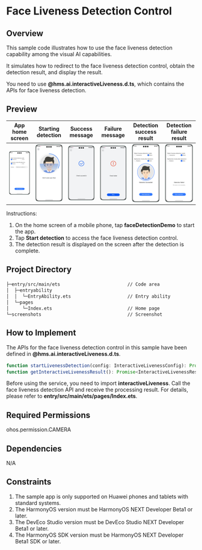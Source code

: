 # Face Liveness Detection Control

## Overview

This sample code illustrates how to use the face liveness detection capability among the visual AI capabilities.

It simulates how to redirect to the face liveness detection control, obtain the detection result, and display the result.

You need to use **@hms.ai.interactiveLiveness.d.ts**, which contains the APIs for face liveness detection.

## Preview

|         **App home screen**         |                 **Starting detection**                 |           **Success message**          |          **Failure message**          |         **Detection success result**         |            **Detection failure result**            |
|:------------------------:|:-----------------------------------------:|:----------------------------:|:---------------------------:|:---------------------------:|:---------------------------------:|
| ![](screenshots/app_en.png) | ![](screenshots/interactionDetection_en.png) | ![](screenshots/success_en.png) | ![](screenshots/failed_en.png) | ![](screenshots/resultSuccess_en.png) | ![](screenshots/resultFailed_en.png) |

Instructions:

1. On the home screen of a mobile phone, tap **faceDetectionDemo** to start the app.
2. Tap **Start detection** to access the face liveness detection control.
3. The detection result is displayed on the screen after the detection is complete.


## Project Directory

```
├─entry/src/main/ets                         // Code area
│  ├─entryability
│  │  └─EntryAbility.ets                     // Entry ability
│  └─pages
│     └─Index.ets                            // Home page
└─screenshots                                // Screenshot
```

## How to Implement

The APIs for the face liveness detection control in this sample have been defined in **@hms.ai.interactiveLiveness.d.ts**.
```ts
function startLivenessDetection(config: InteractiveLivenessConfig): Promise<boolean>;
function getInteractiveLivenessResult(): Promise<InteractiveLivenessResult>;
```

Before using the service, you need to import **interactiveLiveness**.
Call the face liveness detection API and receive the processing result. For details, please refer to **entry/src/main/ets/pages/Index.ets**.

## Required Permissions

ohos.permission.CAMERA

## Dependencies

N/A

## Constraints

1. The sample app is only supported on Huawei phones and tablets with standard systems.
2. The HarmonyOS version must be HarmonyOS NEXT Developer Beta1 or later.
3. The DevEco Studio version must be DevEco Studio NEXT Developer Beta1 or later.
4. The HarmonyOS SDK version must be HarmonyOS NEXT Developer Beta1 SDK or later.
